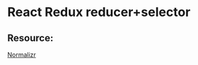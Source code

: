 # React Redux reducer+selector

## Resource:


 [Normalizr](https://intranet.aluswe.com/rltoken/Yeo-tmTACFPKLH0H-O30QQ)

